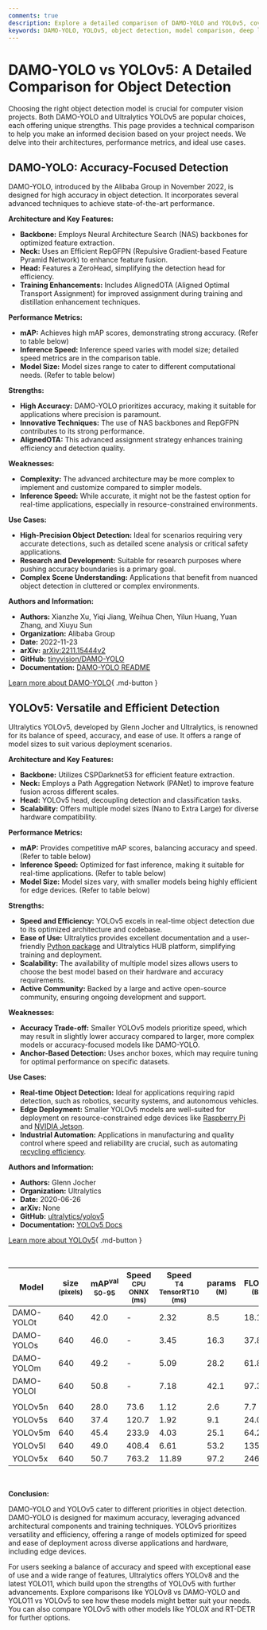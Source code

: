 ```yaml
---
comments: true
description: Explore a detailed comparison of DAMO-YOLO and YOLOv5, covering architecture, performance, and use cases to help select the best model for your project.
keywords: DAMO-YOLO, YOLOv5, object detection, model comparison, deep learning, computer vision, accuracy, performance metrics, Ultralytics
---
```


# DAMO-YOLO vs YOLOv5: A Detailed Comparison for Object Detection

Choosing the right object detection model is crucial for computer vision projects. Both DAMO-YOLO and Ultralytics YOLOv5 are popular choices, each offering unique strengths. This page provides a technical comparison to help you make an informed decision based on your project needs. We delve into their architectures, performance metrics, and ideal use cases.

<script async src="https://cdn.jsdelivr.net/npm/chart.js"></script>
<script defer src="../../javascript/benchmark.js"></script>

<canvas id="modelComparisonChart" width="1024" height="400" active-models='["DAMO-YOLO", "YOLOv5"]'></canvas>

## DAMO-YOLO: Accuracy-Focused Detection

DAMO-YOLO, introduced by the Alibaba Group in November 2022, is designed for high accuracy in object detection. It incorporates several advanced techniques to achieve state-of-the-art performance.

**Architecture and Key Features:**

- **Backbone:** Employs Neural Architecture Search (NAS) backbones for optimized feature extraction.
- **Neck:** Uses an Efficient RepGFPN (Repulsive Gradient-based Feature Pyramid Network) to enhance feature fusion.
- **Head:** Features a ZeroHead, simplifying the detection head for efficiency.
- **Training Enhancements:** Includes AlignedOTA (Aligned Optimal Transport Assignment) for improved assignment during training and distillation enhancement techniques.

**Performance Metrics:**

- **mAP:** Achieves high mAP scores, demonstrating strong accuracy. (Refer to table below)
- **Inference Speed:** Inference speed varies with model size; detailed speed metrics are in the comparison table.
- **Model Size:** Model sizes range to cater to different computational needs. (Refer to table below)

**Strengths:**

- **High Accuracy:** DAMO-YOLO prioritizes accuracy, making it suitable for applications where precision is paramount.
- **Innovative Techniques:** The use of NAS backbones and RepGFPN contributes to its strong performance.
- **AlignedOTA:** This advanced assignment strategy enhances training efficiency and detection quality.

**Weaknesses:**

- **Complexity:** The advanced architecture may be more complex to implement and customize compared to simpler models.
- **Inference Speed:** While accurate, it might not be the fastest option for real-time applications, especially in resource-constrained environments.

**Use Cases:**

- **High-Precision Object Detection:** Ideal for scenarios requiring very accurate detections, such as detailed scene analysis or critical safety applications.
- **Research and Development:** Suitable for research purposes where pushing accuracy boundaries is a primary goal.
- **Complex Scene Understanding:** Applications that benefit from nuanced object detection in cluttered or complex environments.

**Authors and Information:**

- **Authors:** Xianzhe Xu, Yiqi Jiang, Weihua Chen, Yilun Huang, Yuan Zhang, and Xiuyu Sun
- **Organization:** Alibaba Group
- **Date:** 2022-11-23
- **arXiv:** [arXiv:2211.15444v2](https://arxiv.org/abs/2211.15444v2)
- **GitHub:** [tinyvision/DAMO-YOLO](https://github.com/tinyvision/DAMO-YOLO)
- **Documentation:** [DAMO-YOLO README](https://github.com/tinyvision/DAMO-YOLO/blob/master/README.md)

[Learn more about DAMO-YOLO](https://github.com/tinyvision/DAMO-YOLO){ .md-button }

## YOLOv5: Versatile and Efficient Detection

Ultralytics YOLOv5, developed by Glenn Jocher and Ultralytics, is renowned for its balance of speed, accuracy, and ease of use. It offers a range of model sizes to suit various deployment scenarios.

**Architecture and Key Features:**

- **Backbone:** Utilizes CSPDarknet53 for efficient feature extraction.
- **Neck:** Employs a Path Aggregation Network (PANet) to improve feature fusion across different scales.
- **Head:** YOLOv5 head, decoupling detection and classification tasks.
- **Scalability:** Offers multiple model sizes (Nano to Extra Large) for diverse hardware compatibility.

**Performance Metrics:**

- **mAP:** Provides competitive mAP scores, balancing accuracy and speed. (Refer to table below)
- **Inference Speed:** Optimized for fast inference, making it suitable for real-time applications. (Refer to table below)
- **Model Size:** Model sizes vary, with smaller models being highly efficient for edge devices. (Refer to table below)

**Strengths:**

- **Speed and Efficiency:** YOLOv5 excels in real-time object detection due to its optimized architecture and codebase.
- **Ease of Use:** Ultralytics provides excellent documentation and a user-friendly [Python package](https://pypi.org/project/ultralytics/) and Ultralytics HUB platform, simplifying training and deployment.
- **Scalability:** The availability of multiple model sizes allows users to choose the best model based on their hardware and accuracy requirements.
- **Active Community:** Backed by a large and active open-source community, ensuring ongoing development and support.

**Weaknesses:**

- **Accuracy Trade-off:** Smaller YOLOv5 models prioritize speed, which may result in slightly lower accuracy compared to larger, more complex models or accuracy-focused models like DAMO-YOLO.
- **Anchor-Based Detection:** Uses anchor boxes, which may require tuning for optimal performance on specific datasets.

**Use Cases:**

- **Real-time Object Detection:** Ideal for applications requiring rapid detection, such as robotics, security systems, and autonomous vehicles.
- **Edge Deployment:** Smaller YOLOv5 models are well-suited for deployment on resource-constrained edge devices like [Raspberry Pi](https://docs.ultralytics.com/guides/raspberry-pi/) and [NVIDIA Jetson](https://docs.ultralytics.com/guides/nvidia-jetson/).
- **Industrial Automation:** Applications in manufacturing and quality control where speed and reliability are crucial, such as automating [recycling efficiency](https://www.ultralytics.com/blog/recycling-efficiency-the-power-of-vision-ai-in-automated-sorting/).

**Authors and Information:**

- **Authors:** Glenn Jocher
- **Organization:** Ultralytics
- **Date:** 2020-06-26
- **arXiv:** None
- **GitHub:** [ultralytics/yolov5](https://github.com/ultralytics/yolov5)
- **Documentation:** [YOLOv5 Docs](https://docs.ultralytics.com/models/yolov5/)

[Learn more about YOLOv5](https://docs.ultralytics.com/models/yolov5/){ .md-button }

<br>

| Model      | size<br><sup>(pixels) | mAP<sup>val<br>50-95 | Speed<br><sup>CPU ONNX<br>(ms) | Speed<br><sup>T4 TensorRT10<br>(ms) | params<br><sup>(M) | FLOPs<br><sup>(B) |
| ---------- | --------------------- | -------------------- | ------------------------------ | ----------------------------------- | ------------------ | ----------------- |
| DAMO-YOLOt | 640                   | 42.0                 | -                              | 2.32                                | 8.5                | 18.1              |
| DAMO-YOLOs | 640                   | 46.0                 | -                              | 3.45                                | 16.3               | 37.8              |
| DAMO-YOLOm | 640                   | 49.2                 | -                              | 5.09                                | 28.2               | 61.8              |
| DAMO-YOLOl | 640                   | 50.8                 | -                              | 7.18                                | 42.1               | 97.3              |
|            |                       |                      |                                |                                     |                    |                   |
| YOLOv5n    | 640                   | 28.0                 | 73.6                           | 1.12                                | 2.6                | 7.7               |
| YOLOv5s    | 640                   | 37.4                 | 120.7                          | 1.92                                | 9.1                | 24.0              |
| YOLOv5m    | 640                   | 45.4                 | 233.9                          | 4.03                                | 25.1               | 64.2              |
| YOLOv5l    | 640                   | 49.0                 | 408.4                          | 6.61                                | 53.2               | 135.0             |
| YOLOv5x    | 640                   | 50.7                 | 763.2                          | 11.89                               | 97.2               | 246.4             |

<br>

**Conclusion:**

DAMO-YOLO and YOLOv5 cater to different priorities in object detection. DAMO-YOLO is designed for maximum accuracy, leveraging advanced architectural components and training techniques. YOLOv5 prioritizes versatility and efficiency, offering a range of models optimized for speed and ease of deployment across diverse applications and hardware, including edge devices.

For users seeking a balance of accuracy and speed with exceptional ease of use and a wide range of features, Ultralytics offers YOLOv8 and the latest YOLO11, which build upon the strengths of YOLOv5 with further advancements. Explore comparisons like YOLOv8 vs DAMO-YOLO and YOLO11 vs YOLOv5 to see how these models might better suit your needs. You can also compare YOLOv5 with other models like YOLOX and RT-DETR for further options.
